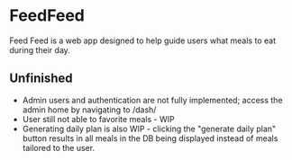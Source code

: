 # FeedFeed
Feed Feed is a web app designed to help guide users what meals to eat during their day.

## Unfinished
- Admin users and authentication are not fully implemented; access the admin home by navigating to /dash/
- User still not able to favorite meals - WIP
- Generating daily plan is also WIP - clicking the "generate daily plan" button results in all meals in the DB being displayed instead of meals tailored to the user. 
